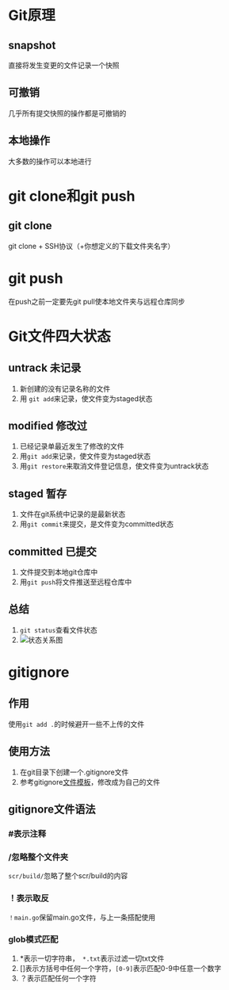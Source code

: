 # Git原理

## snapshot

直接将发生变更的文件记录一个快照

## 可撤销

几乎所有提交快照的操作都是可撤销的

## 本地操作

大多数的操作可以本地进行

# git clone和git push

## git clone

git clone + SSH协议（+你想定义的下载文件夹名字）

# git push

在push之前一定要先git pull使本地文件夹与远程仓库同步

# Git文件四大状态

## untrack 未记录

1. 新创建的没有记录名称的文件
2. 用 `git add`来记录，使文件变为staged状态

## modified 修改过

1. 已经记录单最近发生了修改的文件
2. 用`git add`来记录，使文件变为staged状态
3. 用`git restore`来取消文件登记信息，使文件变为untrack状态

## staged 暂存

1. 文件在git系统中记录的是最新状态
2. 用`git commit`来提交，是文件变为committed状态

## committed 已提交

1. 文件提交到本地git仓库中
2. 用`git push`将文件推送至远程仓库中

## 总结

1. `git status`查看文件状态
2. ![状态关系图](https://images2017.cnblogs.com/blog/63651/201709/63651-20170909091456335-1787774607.jpg)

# gitignore

## 作用

使用`git add .`的时候避开一些不上传的文件

## 使用方法

1. 在git目录下创建一个.gitignore文件
2. 参考gitignore[文件模板](https://github.com/github/gitignore)，修改成为自己的文件

## gitignore文件语法

### #表示注释

### /忽略整个文件夹

`scr/build/`忽略了整个scr/build的内容

### ！表示取反

`！main.go`保留main.go文件，与上一条搭配使用

### glob模式匹配

1. *表示一切字符串，` *.txt`表示过滤一切txt文件
2. []表示方括号中任何一个字符，`[0-9]`表示匹配0-9中任意一个数字
3. ？表示匹配任何一个字符




